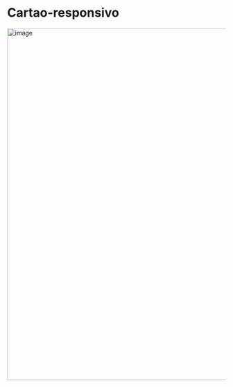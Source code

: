 # Cartao-responsivo
<img width="810" alt="image" src="https://github.com/Eduzeraa-DEV/Cart-o-responsivo/assets/156840280/c8c36216-750b-4290-b604-578521c253ad">

